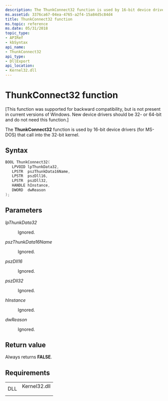 ```yaml
---
description: The ThunkConnect32 function is used by 16-bit device drivers (for MS-DOS) that call into the 32-bit kernel.
ms.assetid: 3376ca67-04ea-4765-a2f4-15a84d5c84d4
title: ThunkConnect32 function
ms.topic: reference
ms.date: 05/31/2018
topic_type: 
- APIRef
- kbSyntax
api_name: 
- ThunkConnect32
api_type: 
- DllExport
api_location: 
- Kernel32.dll
---
```


# ThunkConnect32 function

\[This function was supported for backward compatibility, but is not present in current versions of Windows. New device drivers should be 32- or 64-bit and do not need this function.\]

The **ThunkConnect32** function is used by 16-bit device drivers (for MS-DOS) that call into the 32-bit kernel.

## Syntax


```C++
BOOL ThunkConnect32(
   LPVOID lpThunkData32,
   LPSTR  pszThunkData16Name,
   LPSTR  pszDll16,
   LPSTR  pszDll32,
   HANDLE hInstance,
   DWORD  dwReason
);
```



## Parameters

<dl> <dt>

*lpThunkData32* 
</dt> <dd>

Ignored.

</dd> <dt>

*pszThunkData16Name* 
</dt> <dd>

Ignored.

</dd> <dt>

*pszDll16* 
</dt> <dd>

Ignored.

</dd> <dt>

*pszDll32* 
</dt> <dd>

Ignored.

</dd> <dt>

*hInstance* 
</dt> <dd>

Ignored.

</dd> <dt>

*dwReason* 
</dt> <dd>

Ignored.

</dd> </dl>

## Return value

Always returns **FALSE**.

## Requirements



|                |                                                                                         |
|----------------|-----------------------------------------------------------------------------------------|
| DLL<br/> | <dl> <dt>Kernel32.dll</dt> </dl> |



 

 




